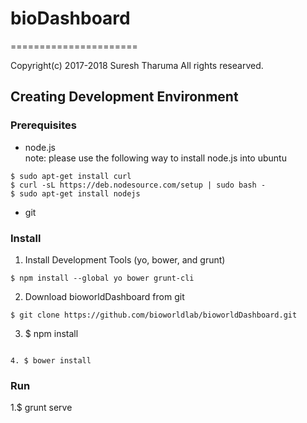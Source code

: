 # bioDashboard
======================

Copyright(c) 2017-2018 Suresh Tharuma All rights researved.

Creating Development Environment
--------------------------------

### Prerequisites ###

* node.js  
note: please use the following way to install node.js into ubuntu  

```shell
$ sudo apt-get install curl
$ curl -sL https://deb.nodesource.com/setup | sudo bash -  
$ sudo apt-get install nodejs  
```
* git

### Install ###

1. Install Development Tools (yo, bower, and grunt)
```shell
$ npm install --global yo bower grunt-cli
```

2. Download bioworldDashboard from git  
```shell
$ git clone https://github.com/bioworldlab/bioworldDashboard.git
```

3. $ npm install
```

4. $ bower install
```

### Run ###

1.$ grunt serve
```

